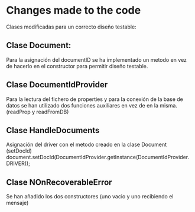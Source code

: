 # Changes made to the code
Clases modificadas para un correcto diseño testable:
## Clase Document: 
Para la asignación del documentID se ha implementado un metodo en vez de hacerlo en el constructor para permitir diseño testable.
## Clase DocumentIdProvider
Para la lectura del fichero de properties y para la conexión de la base de datos se han utilizado dos funciones auxiliares en vez de en la misma. (readProp y readFromDB) 
## Clase HandleDocuments
Asignación del driver con el metodo creado en la clase Document (setDocId)
document.setDocId(DocumentIdProvider.getInstance(DocumentIdProvider.DRIVER));
## Clase NOnRecoverableError
Se han añadido los dos constructores (uno vacio y uno recibiendo el mensaje)
